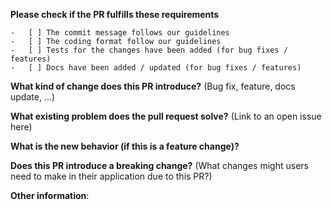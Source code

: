 **Please check if the PR fulfills these requirements**

    -   [ ] The commit message follows our guidelines
    -   [ ] The coding format follow our guidelines
    -   [ ] Tests for the changes have been added (for bug fixes / features)
    -   [ ] Docs have been added / updated (for bug fixes / features)

**What kind of change does this PR introduce?** (Bug fix, feature, docs update, ...)

**What existing problem does the pull request solve?** (Link to an open issue here)

**What is the new behavior (if this is a feature change)?**

**Does this PR introduce a breaking change?** (What changes might users need to make in their application due to this PR?)

**Other information**:
